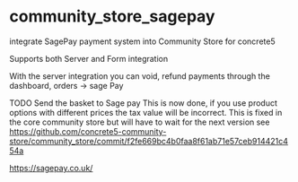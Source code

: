 # community_store_sagepay
integrate SagePay payment system into Community Store for concrete5

Supports both Server and Form integration

With the server integration you can void, refund payments through the dashboard, orders -> sage Pay

TODO
Send the basket to Sage pay
This is now done, if you use product options with different prices the tax value will be incorrect. This is fixed in the core community store but will have to wait for the next version
see
https://github.com/concrete5-community-store/community_store/commit/f2fe669bc4b0faa8f61ab71e57ceb914421c454a

https://sagepay.co.uk/


